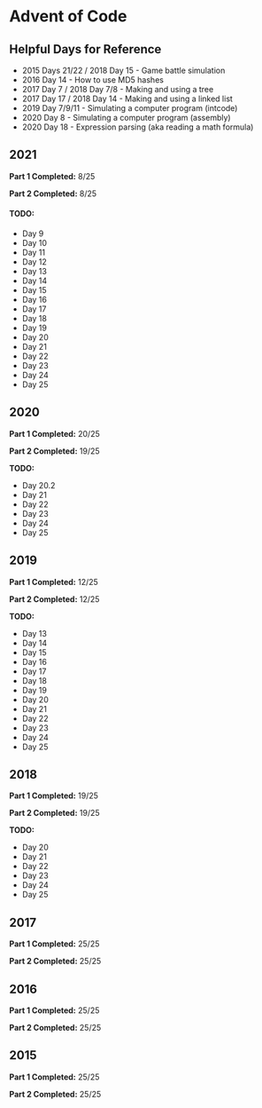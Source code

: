 # Advent of Code

## Helpful Days for Reference
* 2015 Days 21/22 / 2018 Day 15 - Game battle simulation
* 2016 Day 14 - How to use MD5 hashes
* 2017 Day 7 / 2018 Day 7/8 - Making and using a tree
* 2017 Day 17 / 2018 Day 14 - Making and using a linked list
* 2019 Day 7/9/11 - Simulating a computer program (intcode)
* 2020 Day 8 - Simulating a computer program (assembly)
* 2020 Day 18 - Expression parsing (aka reading a math formula)

## 2021
**Part 1 Completed:** 8/25

**Part 2 Completed:** 8/25

#### TODO:
* Day 9
* Day 10
* Day 11
* Day 12
* Day 13
* Day 14
* Day 15
* Day 16
* Day 17
* Day 18
* Day 19
* Day 20
* Day 21
* Day 22
* Day 23
* Day 24
* Day 25

## 2020
**Part 1 Completed:** 20/25

**Part 2 Completed:** 19/25

**TODO:**
* Day 20.2
* Day 21
* Day 22
* Day 23
* Day 24
* Day 25

## 2019
**Part 1 Completed:** 12/25

**Part 2 Completed:** 12/25

**TODO:**
* Day 13
* Day 14
* Day 15
* Day 16
* Day 17
* Day 18
* Day 19
* Day 20
* Day 21
* Day 22
* Day 23
* Day 24
* Day 25

## 2018
**Part 1 Completed:** 19/25

**Part 2 Completed:** 19/25

**TODO:**
* Day 20
* Day 21
* Day 22
* Day 23
* Day 24
* Day 25

## 2017
**Part 1 Completed:** 25/25

**Part 2 Completed:** 25/25

## 2016
**Part 1 Completed:** 25/25

**Part 2 Completed:** 25/25

## 2015
**Part 1 Completed:** 25/25

**Part 2 Completed:** 25/25
